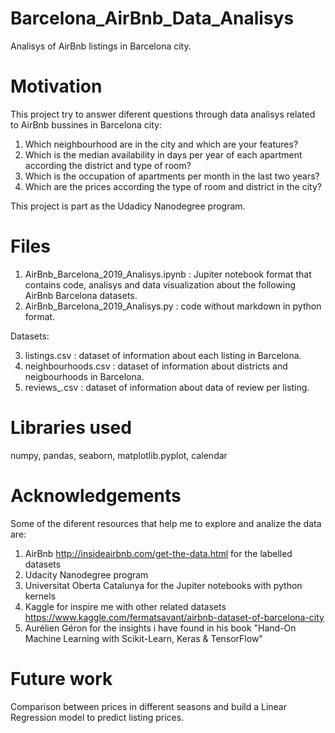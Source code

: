 # Barcelona_AirBnb_Data_Analisys

Analisys of AirBnb listings in Barcelona city.

# Motivation

This project try to answer diferent questions through data analisys related to AirBnb bussines in Barcelona city:

1. Which neighbourhood are in the city and which are your features?
2. Which is the median availability in days per year of each apartment according the district and type of room?
3. Which is the occupation of apartments per month in the last two years?
4. Which are the prices according the type of room and district in the city?

This project is part as the Udadicy Nanodegree program.

# Files

1. AirBnb_Barcelona_2019_Analisys.ipynb : Jupiter notebook format that contains code, analisys and data visualization about the following AirBnb Barcelona datasets.
2. AirBnb_Barcelona_2019_Analisys.py : code without markdown in python format.

Datasets:

3. listings.csv : dataset of information about each listing in Barcelona.
4. neighbourhoods.csv : dataset of information about districts and neigbourhoods in Barcelona.
5. reviews_.csv : dataset of information about data of review per listing.


# Libraries used

numpy, pandas, seaborn, matplotlib.pyplot, calendar


# Acknowledgements

Some of the diferent resources that help me to explore and analize the data are:

1. AirBnb http://insideairbnb.com/get-the-data.html for the labelled datasets
2. Udacity Nanodegree program 
3. Universitat Oberta Catalunya for the Jupiter notebooks with python kernels
4. Kaggle for inspire me with other related datasets https://www.kaggle.com/fermatsavant/airbnb-dataset-of-barcelona-city
5. Aurélien Géron for the insights i have found in his book "Hand-On Machine Learning with Scikit-Learn, Keras & TensorFlow"

# Future work

Comparison between prices in different seasons and build a Linear Regression model to predict listing prices.
